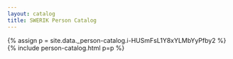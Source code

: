 ```yaml
---
layout: catalog
title: SWERIK Person Catalog
---
```

{% assign p = site.data._person-catalog.i-HUSmFsL1Y8xYLMbYyPfby2 %}
{% include person-catalog.html p=p %}

